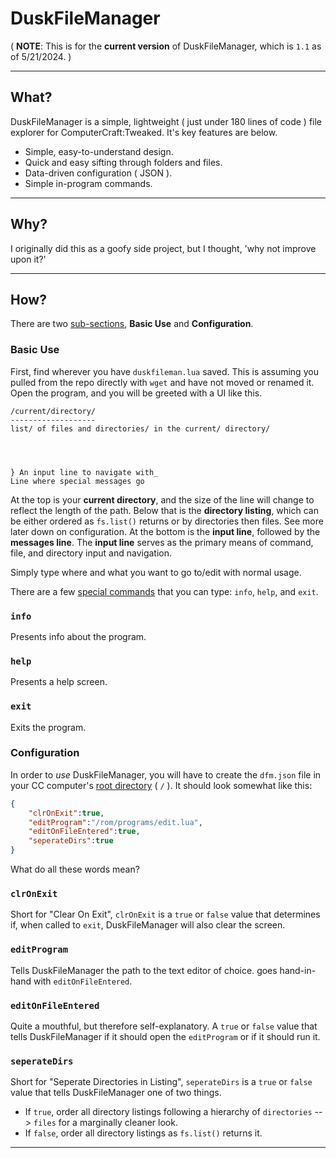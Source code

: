# DuskFileManager

( **NOTE**: This is for the **current version** of DuskFileManager, which is ``1.1`` as of 5/21/2024. )

----

## What?
DuskFileManager is a simple, lightweight ( just under 180 lines of code ) file explorer for ComputerCraft:Tweaked. It's key features are below.

* Simple, easy-to-understand design.
* Quick and easy sifting through folders and files.
* Data-driven configuration ( JSON ).
* Simple in-program commands.

---
## Why?
I originally did this as a goofy side project, but I thought, 'why not improve upon it?'

---
## How?

There are two <u>sub-sections</u>, **Basic Use** and **Configuration**.

### Basic Use
First, find wherever you have ``duskfileman.lua`` saved. This is assuming you pulled from the repo directly with ``wget`` and have not moved or renamed it. Open the program, and you will be greeted with a UI like this.

```
/current/directory/
-------------------
list/ of files and directories/ in the current/ directory/




} An input line to navigate with_
Line where special messages go
```

At the top is your **current directory**, and the size of the line will change to reflect the length of the path. Below that is the **directory listing**, which can be either ordered as ``fs.list()`` returns or by directories then files. See more later down on configuration. At the bottom is the **input line**, followed by the **messages line**. The **input line** serves as the primary means of command, file, and directory input and navigation.

Simply type where and what you want to go to/edit with normal usage.

There are a few <u>special commands</u> that you can type: ``info``, ``help``, and ``exit``.

### ``info``
Presents info about the program.

### ``help``
Presents a help screen.

### ``exit``
Exits the program.

### Configuration

In order to *use* DuskFileManager, you will have to create the ``dfm.json`` file in your CC computer's <u>root directory</u> ( ``/`` ). It should look somewhat like this:

```json
{
    "clrOnExit":true,
    "editProgram":"/rom/programs/edit.lua",
    "editOnFileEntered":true,
    "seperateDirs":true
}
```

What do all these words mean?

### ``clrOnExit``
Short for "Clear On Exit", ``clrOnExit`` is a ``true`` or ``false`` value that determines if, when called to ``exit``, DuskFileManager will also clear the screen.


### ``editProgram``
Tells DuskFileManager the path to the text editor of choice. goes hand-in-hand with ``editOnFileEntered``.

### ``editOnFileEntered``
Quite a mouthful, but therefore self-explanatory. A ``true`` or ``false`` value that tells DuskFileManager if it should open the ``editProgram`` or if it should run it.

### ``seperateDirs``
Short for "Seperate Directories in Listing", ``seperateDirs`` is a ``true`` or ``false`` value that tells DuskFileManager one of two things.

* If ``true``, order all directory listings following a hierarchy of ``directories`` --> ``files`` for a marginally cleaner look.
* If ``false``, order all directory listings as ``fs.list()`` returns it.

---
